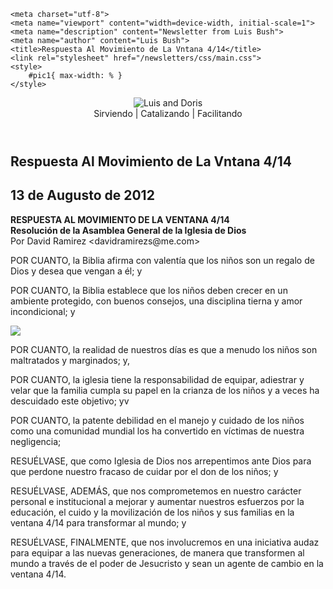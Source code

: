 <!DOCTYPE html>
<html lang="es">
<head>
	<link rel="apple-touch-icon" sizes="180x180" href="/apple-touch-icon.png">
	<link rel="icon" type="image/png" sizes="32x32" href="/favicon-32x32.png">
	<link rel="icon" type="image/png" sizes="16x16" href="/favicon-16x16.png">
	<link rel="icon" type="image/x-icon" href="/favicon.ico">
	<link rel="manifest" href="/site.webmanifest">
	<link rel="mask-icon" href="/safari-pinned-tab.svg" color="#5bbad5">
	<meta name="msapplication-TileColor" content="#da532c">
	<meta name="theme-color" content="#ffffff">

	<meta charset="utf-8">
	<meta name="viewport" content="width=device-width, initial-scale=1">
	<meta name="description" content="Newsletter from Luis Bush">
	<meta name="author" content="Luis Bush">
	<title>Respuesta Al Movimiento de La Vntana 4/14</title>
	<link rel="stylesheet" href="/newsletters/css/main.css">
	<style>
		#pic1{ max-width: % }
	</style>
</head>
<body>
	<div id="newsletter">
		<header>
			<figure>
				<img alt="Luis and Doris" src="/newsletters/images/luis-and-doris-300px.png">
				<figcaption style="font-weight: normal">Sirviendo | Catalizando | Facilitando</figcaption>
			</figure>
		</header>
		<article>
		    <h1>Respuesta Al Movimiento de La Vntana 4/14</h1>
			<h2 id="article-date"><time datetime="2012-08-13">13 de Augusto de 2012</time></h2>
			<p id="first-paragraph"><strong>RESPUESTA AL MOVIMIENTO DE LA VENTANA 4/14</strong><br>
<strong>Resolución de la Asamblea General de la Iglesia de Dios</strong><br>
Por David Ramirez &lt;davidramirezs@me.com&gt;</p>
			<p>POR CUANTO, la Biblia afirma con valentía que los niños son un regalo de Dios y desea que vengan a él; y</p>
			<p>POR CUANTO, la Biblia establece que los niños deben crecer en un ambiente protegido, con buenos consejos, una disciplina tierna y amor incondicional; y</p>
			<img id="pic1" class="align-right" src="images/Pastor_Pic.png">
			<p>POR CUANTO, la realidad de nuestros días es que a menudo los niños son maltratados y marginados; y,</p>
			<p>POR CUANTO, la iglesia tiene la responsabilidad de equipar, adiestrar y velar que la familia cumpla su papel en la crianza de los niños y a veces ha descuidado este objetivo; yv</p>
			<p>POR CUANTO, la patente debilidad en el manejo y cuidado de los niños como una comunidad mundial los ha convertido en víctimas de nuestra negligencia;</p>
			<p>RESUÉLVASE, que como Iglesia de Dios nos arrepentimos ante Dios para que perdone nuestro fracaso de cuidar por el don de los niños; y</p>
			<p>RESUÉLVASE, ADEMÁS, que nos comprometemos en nuestro carácter personal e institucional a mejorar y aumentar nuestros esfuerzos por la educación, el cuido y la movilización de los niños y sus familias en la ventana 4/14 para transformar al mundo; y</p>
			<p>RESUÉLVASE, FINALMENTE, que nos involucremos en una iniciativa audaz para equipar a las nuevas generaciones, de manera que transformen al mundo a través de el poder de Jesucristo y sean un agente de cambio en la ventana 4/14.</p>
		</article>
		<footer></footer>
	</div>
</body>
</html>
